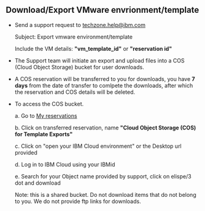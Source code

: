 ## Download/Export VMware envrionment/template

- Send a support request to techzone.help@ibm.com
   
   Subject: Export vmware environment/template
   
   Include the VM details: **"vm_template_id"** or **"reservation id"**
   
 - The Support team will initiate an export and upload files into a COS (Cloud Object Storage) bucket for user downloads.
 - A COS reservation will be transferred to you for downloads, you have **7 days** from the date of transfer to comlpete the downloads, after which the reservation and COS details will be deleted.
 - To access the COS bucket.
   
   a. Go to [My reservations](https://techzone.ibm.com/my/reservations)
   
   b. Click on transferred reservation, name **"Cloud Object Storage (COS) for Template Exports"** 
   
   c. Click on "open your IBM Cloud environment" or the Desktop url provided
   
   d. Log in to IBM Cloud using your IBMid
   
   e. Search for your Object name provided by support, click on elispe/3 dot and download
    
    Note: this is a shared bucket. Do not download items that do not belong to you. We do not provide ftp links for downloads.
